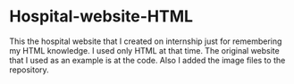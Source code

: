 # Hospital-website-HTML
This the hospital website that I created on internship just for remembering my HTML knowledge. I used only HTML at that time. The original website that I used as an example is at the code. Also I added the image files to the repository.
